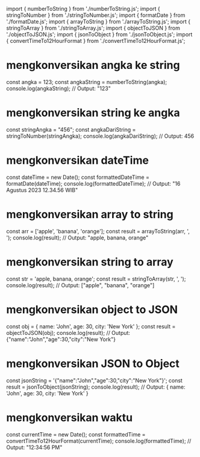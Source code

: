 import { numberToString } from './numberToString.js';
import { stringToNumber } from './stringToNumber.js';
import { formatDate } from './formatDate.js';
import { arrayToString } from './arrayToString.js';
import { stringToArray } from './stringToArray.js';
import { objectToJSON } from './objectToJSON.js';
import { jsonToObject } from './jsonToObject.js';
import { convertTimeTo12HourFormat } from './convertTimeTo12HourFormat.js';


# mengkonversikan angka ke string

const angka = 123;
const angkaString = numberToString(angka);
console.log(angkaString); // Output: "123"
# mengkonversikan string ke angka

const stringAngka = "456";
const angkaDariString = stringToNumber(stringAngka);
console.log(angkaDariString); // Output: 456

# mengkonversikan dateTime
const dateTime = new Date();
const formattedDateTime = formatDate(dateTime);
console.log(formattedDateTime); // Output: "16 Agustus 2023 12.34.56 WIB"
# mengkonversikan array to string

const arr = ['apple', 'banana', 'orange'];
const result = arrayToString(arr, ', ');
console.log(result); // Output: "apple, banana, orange"
# mengkonversikan string to array

const str = 'apple, banana, orange';
const result = stringToArray(str, ', ');
console.log(result); // Output: ["apple", "banana", "orange"]
# mengkonversikan object to JSON

const obj = { name: 'John', age: 30, city: 'New York' };
const result = objectToJSON(obj);
console.log(result); // Output: {"name":"John","age":30,"city":"New York"}
# mengkonversikan JSON to Object

const jsonString = '{"name":"John","age":30,"city":"New York"}';
const result = jsonToObject(jsonString);
console.log(result); // Output: { name: 'John', age: 30, city: 'New York' }
# mengkonversikan waktu

const currentTime = new Date();
const formattedTime = convertTimeTo12HourFormat(currentTime);
console.log(formattedTime); // Output: "12:34:56 PM"
